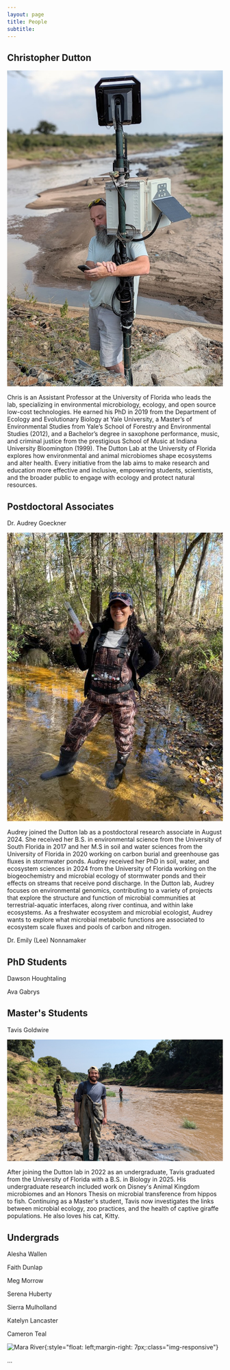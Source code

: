 ```yaml
---
layout: page
title: People
subtitle: 
---
```


## Christopher Dutton

![Chris](img/chris.jpg)

Chris is an Assistant Professor at the University of Florida who leads the lab, specializing in environmental microbiology, ecology, and open source low-cost technologies. He earned his PhD in 2019 from the Department of Ecology and Evolutionary Biology at Yale University, a Master’s of Environmental Studies from Yale’s School of Forestry and Environmental Studies (2012), and a Bachelor’s degree in saxophone performance, music, and criminal justice from the prestigious School of Music at Indiana University Bloomington (1999). The Dutton Lab at the University of Florida explores how environmental and animal microbiomes shape ecosystems and alter health. Every initiative from the lab aims to make research and education more effective and inclusive, empowering students, scientists, and the broader public to engage with ecology and protect natural resources.

## Postdoctoral Associates
Dr. Audrey Goeckner  

![Audrey](img/audrey.jpg)

Audrey joined the Dutton lab as a postdoctoral research associate in August 2024. She received her B.S. in environmental science from the University of South Florida in 2017 and her M.S in soil and water sciences from the University of Florida in 2020 working on carbon burial and greenhouse gas fluxes in stormwater ponds. Audrey received her PhD in soil, water, and ecosystem sciences in 2024 from the University of Florida working on the biogeochemistry and microbial ecology of stormwater ponds and their effects on streams that receive pond discharge. In the Dutton lab, Audrey focuses on environmental genomics, contributing to a variety of projects that explore the structure and function of microbial communities at terrestrial-aquatic interfaces, along river continua, and within lake ecosystems. As a freshwater ecosystem and microbial ecologist, Audrey wants to explore what microbial metabolic functions are associated to ecosystem scale fluxes and pools of carbon and nitrogen.

Dr. Emily (Lee) Nonnamaker

## PhD Students

Dawson Houghtaling 

Ava Gabrys

## Master's Students

Tavis Goldwire

![Tavis](img/tavis.jpeg)

After joining the Dutton lab in 2022 as an undergraduate, Tavis graduated from the University of Florida with a B.S. in Biology in 2025. His undergraduate research included work on Disney's Animal Kingdom microbiomes and an Honors Thesis on microbial transference from hippos to fish. Continuing as a Master's student, Tavis now investigates the links between microbial ecology, zoo practices, and the health of captive giraffe populations. He also loves his cat, Kitty.

## Undergrads

Alesha Wallen 

Faith Dunlap

Meg Morrow

Serena Huberty

Sierra Mulholland

Katelyn Lancaster

Cameron Teal




![Mara River](img/PXL_20220701_101424622.MP.jpg){:style="float: left;margin-right: 7px;:class="img-responsive"}



...
